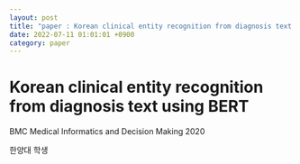 ```yaml
---
layout: post
title: "paper : Korean clinical entity recognition from diagnosis text using BERT"
date: 2022-07-11 01:01:01 +0900
category: paper
---
```


# Korean clinical entity recognition from diagnosis text using BERT

BMC Medical Informatics and Decision Making 2020

한양대 학생



